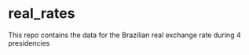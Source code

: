 # real_rates
This repo contains the data for the Brazilian real exchange rate during 4 presidencies 
